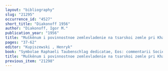 ```yaml
---
layout: "bibliography"
slug: "21295"
occurrence_id: "4527"
short_title: "Diakonoff 1956"
author: "Diakonoff, Igor M."
publication_year: "1956"
title: "Muškênum i povinnostnoe zemlevladenie na tsarskoi zemle pri Khammurabi"
pages: "37-62"
editor: "Kupiszewski , Henryk"
book: "Symbolae Raphaeli Taubenschlag dedicatae, Eos: commentarii Societatis philologae Polonorum 48/1 (Warsaw)"
title: "Muškênum i povinnostnoe zemlevladenie na tsarskoi zemle pri Khammurabi"
previous_item: "21298"
---
```

